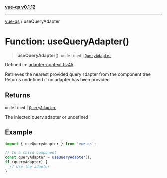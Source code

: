 [**vue-qs v0.1.12**](../README.md)

***

[vue-qs](../README.md) / useQueryAdapter

# Function: useQueryAdapter()

> **useQueryAdapter**(): `undefined` \| [`QueryAdapter`](../type-aliases/QueryAdapter.md)

Defined in: [adapter-context.ts:45](https://github.com/iamsomraj/vue-qs/blob/25821b36b15a9ec7f33138992536e546f5649808/src/adapter-context.ts#L45)

Retrieves the nearest provided query adapter from the component tree
Returns undefined if no adapter has been provided

## Returns

`undefined` \| [`QueryAdapter`](../type-aliases/QueryAdapter.md)

The injected query adapter or undefined

## Example

```typescript
import { useQueryAdapter } from 'vue-qs';

// In a child component
const queryAdapter = useQueryAdapter();
if (queryAdapter) {
  // Use the adapter
}
```

